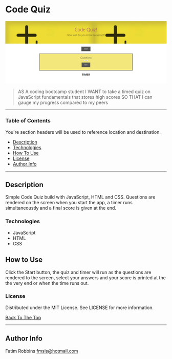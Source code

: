 # Code Quiz

<img src="Screenshot-project.png" alt="project image">


> AS A coding bootcamp student
  I WANT to take a timed quiz on JavaScript fundamentals that stores high scores
  SO THAT I can gauge my progress compared to my peers

---

### Table of Contents
You're section headers will be used to reference location and destination.

- [Description](#description)
- [Technologies](#technologies)
- [How To Use](#how-to-use)
- [License](#license)
- [Author Info](#author-info)

---

## Description

Simple Code Quiz build with JavaScript, HTML and CSS. Questions are rendered on the screen when you start the app, a timer runs simultaneoustly and a final score is given at the end. 

### Technologies

- JavaScript
- HTML
- CSS

## How to Use

Click the Start button, the quiz and timer will run as the questions are rendered to the screen, select your answers and your score is printed at the the very end or when the time runs out.

### License

Distributed under the MIT License. See LICENSE for more information.

[Back To The Top](#code-quiz)

---

## Author Info

Fatim Robbins
fmsis@hotmail.com